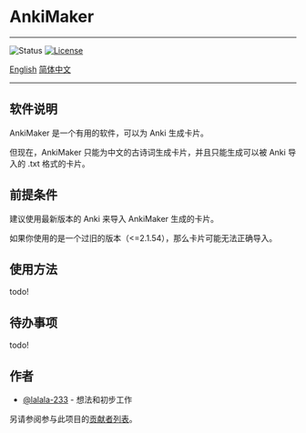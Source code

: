 # AnkiMaker

---

![Status](https://img.shields.io/badge/status-active-success.svg)
[![License](https://img.shields.io/badge/license-MIT-blue.svg)](/LICENSE)

[English](README.md)
[简体中文](README_CN.md)

---

## 软件说明

AnkiMaker 是一个有用的软件，可以为 Anki 生成卡片。

但现在，AnkiMaker 只能为中文的古诗词生成卡片，并且只能生成可以被 Anki 导入的 .txt 格式的卡片。

## 前提条件

建议使用最新版本的 Anki 来导入 AnkiMaker 生成的卡片。

如果你使用的是一个过旧的版本（<=2.1.54），那么卡片可能无法正确导入。

## 使用方法

todo!

## 待办事项

todo!

## 作者

- [@lalala-233](https://github.com/lalala-233) - 想法和初步工作

另请参阅参与此项目的[贡献者列表](https://github.com/lalala-233/AnkiMaker/contributors)。
